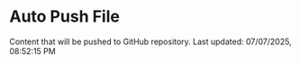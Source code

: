 # Auto Push File

Content that will be pushed to GitHub repository.
Last updated: 07/07/2025, 08:52:15 PM